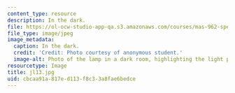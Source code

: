 ```yaml
---
content_type: resource
description: In the dark.
file: https://ol-ocw-studio-app-qa.s3.amazonaws.com/courses/mas-962-special-topics-new-textiles-spring-2010/cbcaa91a817ed113f8c33a8fae6bedce_jl13.jpg
file_type: image/jpeg
image_metadata:
  caption: In the dark.
  credit: 'Credit: Photo courtesy of anonymous student.'
  image-alt: Photo of the lamp in a dark room, highlighting the light pattern.
resourcetype: Image
title: jl13.jpg
uid: cbcaa91a-817e-d113-f8c3-3a8fae6bedce
---
```

